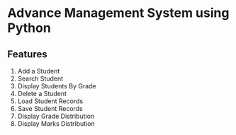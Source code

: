# Advance Management System using Python
## Features
1. Add a Student
2. Search Student
3. Display Students By Grade
4. Delete a Student
5. Load Student Records
6. Save Student Records
7. Display Grade Distribution
8. Display Marks Distribution

